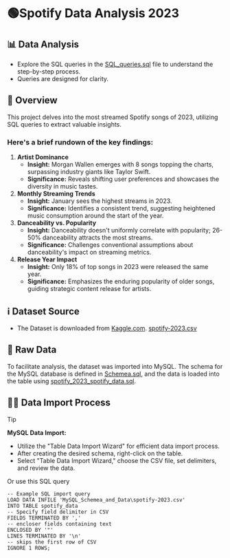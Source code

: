 # **🟢Spotify Data Analysis 2023**

## 📊 Data Analysis

- Explore the SQL queries in the  [SQL_queries.sql](SQL_queries.sql) file to understand the step-by-step process.
- Queries are designed for clarity.

## 📝 Overview
This project delves into the most streamed Spotify songs of 2023, utilizing SQL queries to extract valuable insights. 
### Here's a brief rundown of the key findings:

1. __Artist Dominance__
    - **Insight:** Morgan Wallen emerges with 8 songs topping the charts, surpassing industry giants like Taylor Swift.
    - **Significance:** Reveals shifting user preferences and showcases the diversity in music tastes.
2. __Monthly Streaming Trends__
    - **Insight:** January sees the highest streams in 2023.
    - **Significance:** Identifies a consistent trend, suggesting heightened music consumption around the start of the year.
3. __Danceability vs. Popularity__
    - **Insight:** Danceability doesn't uniformly correlate with popularity; 26-50% danceability attracts the most streams.
    - **Significance:** Challenges conventional assumptions about danceability's impact on streaming metrics.
4. __Release Year Impact__
    - **Insight:** Only 18% of top songs in 2023 were released the same year.
    - **Significance:** Emphasizes the enduring popularity of older songs, guiding strategic content release for artists.

## ℹ️ Dataset Source
- The Dataset is downloaded from [Kaggle.com](https://www.kaggle.com/). [spotify-2023.csv](MySQL_Schemea_and_Data/spotify-2023.csv)

## 💾 Raw Data
To facilitate analysis, the dataset was imported into MySQL. The schema for the MySQL database is defined in [Schemea.sql](MySQL_Schemea_and_Data/Schemea.sql), and the data is loaded into the table using [spotify_2023_spotify_data.sql](MySQL_Schemea_and_Data/spotify_2023_spotify_data.sql).

## 👨‍💻 Data Import Process
> [!TIP]
> **MySQL Data Import:**
>   - Utilize the "Table Data Import Wizard" for efficient data import process.
>   - After creating the desired schema, right-click on the table.
>   - Select "Table Data Import Wizard," choose the CSV file, set delimiters, and review the data.

 Or use this SQL query

```
-- Example SQL import query
LOAD DATA INFILE 'MySQL_Schemea_and_Data\spotify-2023.csv'
INTO TABLE spotify_data
-- Specify field delimiter in CSV
FIELDS TERMINATED BY ','
-- encloser fields containing text
ENCLOSED BY '"'
LINES TERMINATED BY '\n'
-- skips the first row of CSV
IGNORE 1 ROWS;

```
